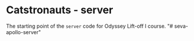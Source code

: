 # Catstronauts - server

The starting point of the `server` code for Odyssey Lift-off I course.
"# seva-apollo-server" 
